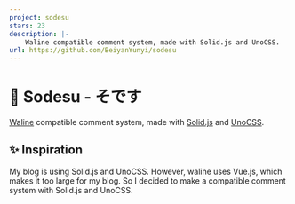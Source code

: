```yaml
---
project: sodesu
stars: 23
description: |-
    Waline compatible comment system, made with Solid.js and UnoCSS.
url: https://github.com/BeiyanYunyi/sodesu
---
```


# 💬 Sodesu - そです

[Waline](https://github.com/walinejs/waline) compatible comment system, made with [Solid.js](https://github.com/solidjs/solid) and [UnoCSS](https://github.com/unocss/unocss).

## ✨ Inspiration

My blog is using Solid.js and UnoCSS. However, waline uses Vue.js, which makes it too large for my blog. So I decided to make a compatible comment system with Solid.js and UnoCSS.

